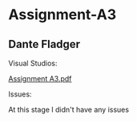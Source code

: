 # Assignment-A3
## Dante Fladger

Visual Studios:

[Assignment A3.pdf](https://github.com/DanteFladger/Assignment-A3/files/14254436/Assignment.A3.pdf)


Issues:

At this stage I didn't have any issues
